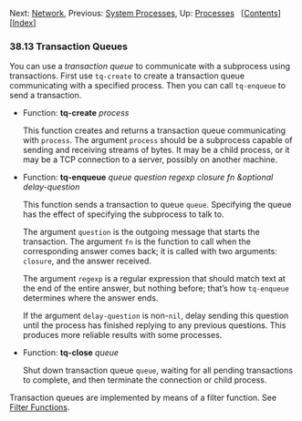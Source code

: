 

Next: [Network](Network.html), Previous: [System Processes](System-Processes.html), Up: [Processes](Processes.html)   \[[Contents](index.html#SEC_Contents "Table of contents")]\[[Index](Index.html "Index")]

### 38.13 Transaction Queues

You can use a *transaction queue* to communicate with a subprocess using transactions. First use `tq-create` to create a transaction queue communicating with a specified process. Then you can call `tq-enqueue` to send a transaction.

*   Function: **tq-create** *process*

    This function creates and returns a transaction queue communicating with `process`. The argument `process` should be a subprocess capable of sending and receiving streams of bytes. It may be a child process, or it may be a TCP connection to a server, possibly on another machine.

<!---->

*   Function: **tq-enqueue** *queue question regexp closure fn \&optional delay-question*

    This function sends a transaction to queue `queue`. Specifying the queue has the effect of specifying the subprocess to talk to.

    The argument `question` is the outgoing message that starts the transaction. The argument `fn` is the function to call when the corresponding answer comes back; it is called with two arguments: `closure`, and the answer received.

    The argument `regexp` is a regular expression that should match text at the end of the entire answer, but nothing before; that’s how `tq-enqueue` determines where the answer ends.

    If the argument `delay-question` is non-`nil`, delay sending this question until the process has finished replying to any previous questions. This produces more reliable results with some processes.

<!---->

*   Function: **tq-close** *queue*

    Shut down transaction queue `queue`, waiting for all pending transactions to complete, and then terminate the connection or child process.

Transaction queues are implemented by means of a filter function. See [Filter Functions](Filter-Functions.html).

